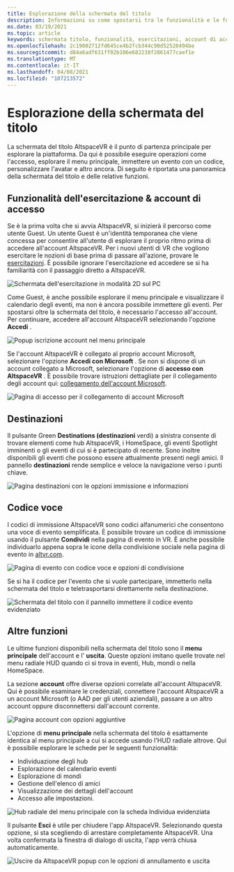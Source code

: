 ```yaml
---
title: Esplorazione della schermata del titolo
description: Informazioni su come spostarsi tra le funzionalità e le funzioni della schermata del titolo AltspaceVR per la prima volta o per la restituzione di un utente.
ms.date: 03/19/2021
ms.topic: article
keywords: schermata titolo, funzionalità, esercitazioni, account di accesso, account, codice voce, destinazioni
ms.openlocfilehash: 2c19002712fd645ce4b2fcb344c90d52520494be
ms.sourcegitcommit: d84a6adf631ff02b106e682238f2861477caef1e
ms.translationtype: MT
ms.contentlocale: it-IT
ms.lasthandoff: 04/08/2021
ms.locfileid: "107213572"
---
```

# <a name="exploring-the-title-screen"></a>Esplorazione della schermata del titolo

La schermata del titolo AltspaceVR è il punto di partenza principale per esplorare la piattaforma. Da qui è possibile eseguire operazioni come l'accesso, esplorare il menu principale, immettere un evento con un codice, personalizzare l'avatar e altro ancora. Di seguito è riportata una panoramica della schermata del titolo e delle relative funzioni. 

## <a name="tutorial-features--login"></a>Funzionalità dell'esercitazione & account di accesso 

Se è la prima volta che si avvia AltspaceVR, si inizierà il percorso come utente Guest. Un utente Guest è un'identità temporanea che viene concessa per consentire all'utente di esplorare il proprio ritmo prima di accedere all'account AltspaceVR. Per i nuovi utenti di VR che vogliono esercitare le nozioni di base prima di passare all'azione, provare le [esercitazioni](../tutorials/host-tools-overview.md). È possibile ignorare l'esercitazione ed accedere se si ha familiarità con il passaggio diretto a AltspaceVR. 

![Schermata dell'esercitazione in modalità 2D sul PC](images/title-screen-01.png)

Come Guest, è anche possibile esplorare il menu principale e visualizzare il calendario degli eventi, ma non è ancora possibile immettere gli eventi. Per spostarsi oltre la schermata del titolo, è necessario l'accesso all'account. Per continuare, accedere all'account AltspaceVR selezionando l'opzione **Accedi** . 

![Popup iscrizione account nel menu principale](images/title-screen-03.png)

Se l'account AltspaceVR è collegato al proprio account Microsoft, selezionare l'opzione **Accedi con Microsoft** . Se non si dispone di un account collegato a Microsoft, selezionare l'opzione di **accesso con AltspaceVR** . È possibile trovare istruzioni dettagliate per il collegamento degli account qui: [collegamento dell'account Microsoft](../getting-started/linking-microsoft-account.md). 

![Pagina di accesso per il collegamento di account Microsoft](images/title-screen-02.png)

## <a name="destinations"></a>Destinazioni 

Il pulsante Green **Destinations (destinazioni** verdi) a sinistra consente di trovare elementi come hub AltspaceVR, i HomeSpace, gli eventi Spotlight imminenti o gli eventi di cui si è partecipato di recente. Sono inoltre disponibili gli eventi che possono essere attualmente presenti negli amici. Il pannello **destinazioni** rende semplice e veloce la navigazione verso i punti chiave. 

![Pagina destinazioni con le opzioni immissione e informazioni](images/title-screen-04.png)

## <a name="entry-code"></a>Codice voce 

I codici di immissione AltspaceVR sono codici alfanumerici che consentono una voce di evento semplificata. È possibile trovare un codice di immissione usando il pulsante **Condividi** nella pagina di evento in VR. È anche possibile individuarlo appena sopra le icone della condivisione sociale nella pagina di evento in [altvr.com](https://altvr.com). 

![Pagina di evento con codice voce e opzioni di condivisione](images/title-screen-05.png)

Se si ha il codice per l'evento che si vuole partecipare, immetterlo nella schermata del titolo e teletrasportarsi direttamente nella destinazione.  

![Schermata del titolo con il pannello immettere il codice evento evidenziato](images/title-screen-06.png)

## <a name="other-functions"></a>Altre funzioni 

Le ultime funzioni disponibili nella schermata del titolo sono il  **menu principale** dell'account e l' **uscita**. Queste opzioni imitano quelle trovate nel menu radiale HUD quando ci si trova in eventi, Hub, mondi o nella HomeSpace. 

La sezione **account** offre diverse opzioni correlate all'account AltspaceVR. Qui è possibile esaminare le credenziali, connettere l'account AltspaceVR a un account Microsoft (o AAD per gli utenti aziendali), passare a un altro account oppure disconnettersi dall'account corrente. 

![Pagina account con opzioni aggiuntive](images/title-screen-07.png)

L'opzione di **menu principale** nella schermata del titolo è esattamente identica al menu principale a cui si accede usando l'HUD radiale altrove. Qui è possibile esplorare le schede per le seguenti funzionalità:

* Individuazione degli hub
* Esplorazione del calendario eventi
* Esplorazione di mondi
* Gestione dell'elenco di amici
* Visualizzazione dei dettagli dell'account
* Accesso alle impostazioni.

![Hub radiale del menu principale con la scheda Individua evidenziata](images/title-screen-08.png)

Il pulsante **Esci** è utile per chiudere l'app AltspaceVR. Selezionando questa opzione, si sta scegliendo di arrestare completamente AltspaceVR. Una volta confermata la finestra di dialogo di uscita, l'app verrà chiusa automaticamente. 

![Uscire da AltspaceVR popup con le opzioni di annullamento e uscita](images/title-screen-09.png)